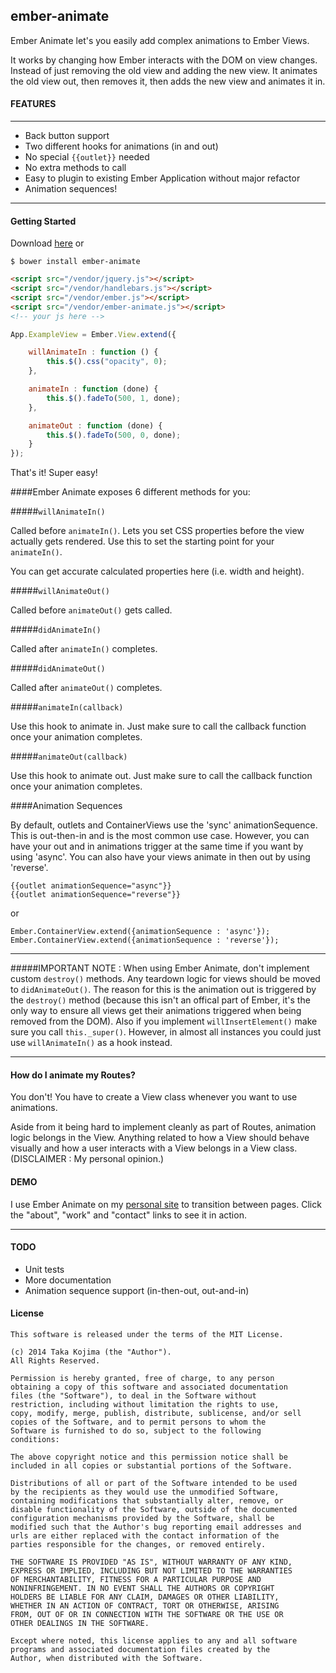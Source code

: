 ## ember-animate

Ember Animate let's you easily add complex animations to Ember Views.

It works by changing how Ember interacts with the DOM on view changes. Instead of just removing the old view and adding the new view. It animates the old view out, then removes it, then adds the new view and animates it in.

#### FEATURES
_____________________

- Back button support
- Two different hooks for animations (in and out)
- No special `{{outlet}}` needed
- No extra methods to call
- Easy to plugin to existing Ember Application without major refactor
- Animation sequences!

_____________________
#### Getting Started

Download [here](https://raw.github.com/gigafied/ember-animate/master/ember-animate.js) or

	$ bower install ember-animate

```html
<script src="/vendor/jquery.js"></script>
<script src="/vendor/handlebars.js"></script>
<script src="/vendor/ember.js"></script>
<script src="/vendor/ember-animate.js"></script>
<!-- your js here -->
`````

````js
App.ExampleView = Ember.View.extend({

	willAnimateIn : function () {
		this.$().css("opacity", 0);
	},

	animateIn : function (done) {
		this.$().fadeTo(500, 1, done);
	},

	animateOut : function (done) {
		this.$().fadeTo(500, 0, done);
	}
});
````

That's it! Super easy!

####Ember Animate exposes 6 different methods for you:

#####`willAnimateIn()`

Called before `animateIn()`. Lets you set CSS properties before the view actually gets rendered. Use this to set the starting point for your `animateIn()`.

You can get accurate calculated properties here (i.e. width and height).

#####`willAnimateOut()`

Called before `animateOut()` gets called.

#####`didAnimateIn()`

Called after `animateIn()` completes.

#####`didAnimateOut()`

Called after `animateOut()` completes.

#####`animateIn(callback)`

Use this hook to animate in. Just make sure to call the callback function once your animation completes.

#####`animateOut(callback)`

Use this hook to animate out. Just make sure to call the callback function once your animation completes.

####Animation Sequences

By default, outlets and ContainerViews use the 'sync' animationSequence. This is out-then-in and is the most common use case. However, you can have your out and in animations trigger at the same time if you want by using 'async'. You can also have your views animate in then out by using 'reverse'.

	{{outlet animationSequence="async"}}
	{{outlet animationSequence="reverse"}}
or

	Ember.ContainerView.extend({animationSequence : 'async'});
	Ember.ContainerView.extend({animationSequence : 'reverse'});

_______________

#####IMPORTANT NOTE : When using Ember Animate, don't implement custom `destroy()` methods. Any teardown logic for views should be moved to `didAnimateOut()`. The reason for this is the animation out is triggered by the `destroy()` method (because this isn't an offical part of Ember, it's the only way to ensure all views get their animations triggered when being removed from the DOM).
Also if you implement `willInsertElement()` make sure you call `this._super()`. However, in almost all instances you could just use `willAnimateIn()` as a hook instead.
_______________

#### How do I animate my Routes?

You don't! You have to create a View class whenever you want to use animations.

Aside from it being hard to implement cleanly as part of Routes, animation logic belongs in the View. Anything related to how a View should behave visually and how a user interacts with a View belongs in a View class. (DISCLAIMER : My personal opinion.)

#### DEMO

I use Ember Animate on my <a href="http://www.gigafied.com/" target="_blank">personal site</a> to transition between pages. Click the "about", "work" and "contact" links to see it in action.

<hr>

#### TODO

- Unit tests
- More documentation
- Animation sequence support (in-then-out, out-and-in)


#### License

	This software is released under the terms of the MIT License.

	(c) 2014 Taka Kojima (the "Author").
	All Rights Reserved.

	Permission is hereby granted, free of charge, to any person
	obtaining a copy of this software and associated documentation
	files (the "Software"), to deal in the Software without
	restriction, including without limitation the rights to use,
	copy, modify, merge, publish, distribute, sublicense, and/or sell
	copies of the Software, and to permit persons to whom the
	Software is furnished to do so, subject to the following
	conditions:

	The above copyright notice and this permission notice shall be
	included in all copies or substantial portions of the Software.

	Distributions of all or part of the Software intended to be used
	by the recipients as they would use the unmodified Software,
	containing modifications that substantially alter, remove, or
	disable functionality of the Software, outside of the documented
	configuration mechanisms provided by the Software, shall be
	modified such that the Author's bug reporting email addresses and
	urls are either replaced with the contact information of the
	parties responsible for the changes, or removed entirely.

	THE SOFTWARE IS PROVIDED "AS IS", WITHOUT WARRANTY OF ANY KIND,
	EXPRESS OR IMPLIED, INCLUDING BUT NOT LIMITED TO THE WARRANTIES
	OF MERCHANTABILITY, FITNESS FOR A PARTICULAR PURPOSE AND
	NONINFRINGEMENT. IN NO EVENT SHALL THE AUTHORS OR COPYRIGHT
	HOLDERS BE LIABLE FOR ANY CLAIM, DAMAGES OR OTHER LIABILITY,
	WHETHER IN AN ACTION OF CONTRACT, TORT OR OTHERWISE, ARISING
	FROM, OUT OF OR IN CONNECTION WITH THE SOFTWARE OR THE USE OR
	OTHER DEALINGS IN THE SOFTWARE.

	Except where noted, this license applies to any and all software
	programs and associated documentation files created by the
	Author, when distributed with the Software.
